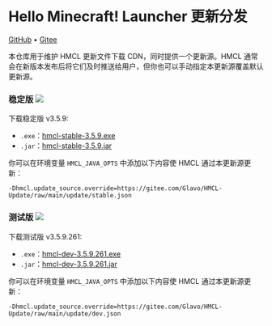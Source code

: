 # Hello Minecraft! Launcher 更新分发

[GitHub](https://github.com/HMCL-dev/HMCL-Update) • [Gitee](https://gitee.com/Glavo/HMCL-Update)

本仓库用于维护 HMCL 更新文件下载 CDN，同时提供一个更新源。HMCL 通常会在新版本发布后将它们及时推送给用户，但你也可以手动指定本更新源覆盖默认更新源。


### 稳定版 [![](https://img.shields.io/maven-central/v/org.glavo.hmcl/hmcl-stable?label=稳定版)](https://search.maven.org/artifact/org.glavo.hmcl/hmcl-stable/3.5.9/pom)

下载稳定版 v3.5.9:

* `.exe`：[hmcl-stable-3.5.9.exe](https://mirrors.cloud.tencent.com/nexus/repository/maven-public/org/glavo/hmcl/hmcl-stable/3.5.9/hmcl-stable-3.5.9.exe)
* `.jar`：[hmcl-stable-3.5.9.jar](https://mirrors.cloud.tencent.com/nexus/repository/maven-public/org/glavo/hmcl/hmcl-stable/3.5.9/hmcl-stable-3.5.9.jar)

你可以在环境变量 `HMCL_JAVA_OPTS` 中添加以下内容使 HMCL 通过本更新源更新：

```
-Dhmcl.update_source.override=https://gitee.com/Glavo/HMCL-Update/raw/main/update/stable.json
```

### 测试版 [![](https://img.shields.io/maven-central/v/org.glavo.hmcl/hmcl-dev?label=测试版)](https://search.maven.org/artifact/org.glavo.hmcl/hmcl-dev/3.5.9.261/pom)

下载测试版 v3.5.9.261:

* `.exe`：[hmcl-dev-3.5.9.261.exe](https://mirrors.cloud.tencent.com/nexus/repository/maven-public/org/glavo/hmcl/hmcl-dev/3.5.9.261/hmcl-dev-3.5.9.261.exe)
* `.jar`：[hmcl-dev-3.5.9.261.jar](https://mirrors.cloud.tencent.com/nexus/repository/maven-public/org/glavo/hmcl/hmcl-dev/3.5.9.261/hmcl-dev-3.5.9.261.jar)

你可以在环境变量 `HMCL_JAVA_OPTS` 中添加以下内容使 HMCL 通过本更新源更新：

```
-Dhmcl.update_source.override=https://gitee.com/Glavo/HMCL-Update/raw/main/update/dev.json
```

